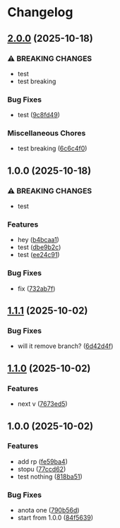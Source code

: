 # Changelog

## [2.0.0](https://github.com/PTPhongKMF/test-gh-action/compare/v1.0.0...v2.0.0) (2025-10-18)


### ⚠ BREAKING CHANGES

* test
* test breaking

### Bug Fixes

* test ([9c8fd49](https://github.com/PTPhongKMF/test-gh-action/commit/9c8fd49daaad2842c242e88719c8989e3b7a6243))


### Miscellaneous Chores

* test breaking ([6c6c4f0](https://github.com/PTPhongKMF/test-gh-action/commit/6c6c4f0c0bcf0a1c473d3594bbc1841541603d2d))

## 1.0.0 (2025-10-18)


### ⚠ BREAKING CHANGES

* test

### Features

* hey ([b4bcaa1](https://github.com/PTPhongKMF/test-gh-action/commit/b4bcaa19edddeea225742366da6c03c0ecd7ac6a))
* test ([dbe9b2c](https://github.com/PTPhongKMF/test-gh-action/commit/dbe9b2c2959c8370adc989b4f6a0dacdc9932143))
* test ([ee24c91](https://github.com/PTPhongKMF/test-gh-action/commit/ee24c91897ec9fa1399070fac5180e4bf1a79586))


### Bug Fixes

* fix ([732ab7f](https://github.com/PTPhongKMF/test-gh-action/commit/732ab7fea5f249ed4ffe5383c94a69d10aed76d6))

## [1.1.1](https://github.com/PTPhongKMF/test-action/compare/v1.1.0...v1.1.1) (2025-10-02)


### Bug Fixes

* will it remove branch? ([6d42d4f](https://github.com/PTPhongKMF/test-action/commit/6d42d4f53a910f23a73237b5ebb4a10653a12cdb))

## [1.1.0](https://github.com/PTPhongKMF/test-action/compare/v1.0.0...v1.1.0) (2025-10-02)


### Features

* next v ([7673ed5](https://github.com/PTPhongKMF/test-action/commit/7673ed5f8a59a5229401bcb49ecbdfb69f7feed1))

## 1.0.0 (2025-10-02)


### Features

* add rp ([fe59ba4](https://github.com/PTPhongKMF/test-action/commit/fe59ba4cf64a19483480e8d29d31b0e4feff96a9))
* stopu ([77ccd62](https://github.com/PTPhongKMF/test-action/commit/77ccd6297b2aef93783e14a84b3c13bcc08605b7))
* test nothing ([818ba51](https://github.com/PTPhongKMF/test-action/commit/818ba51524899d58cd3d54bb9e6dc6ab566a5c2b))


### Bug Fixes

* anota one ([790b56d](https://github.com/PTPhongKMF/test-action/commit/790b56d965714b22ef32ddc776ca7fa133be90cc))
* start from 1.0.0 ([84f5639](https://github.com/PTPhongKMF/test-action/commit/84f5639ffdbce0b1e8ef71434167424af4bf28c2))
